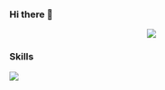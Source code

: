 ### Hi there 👋

<p align="center">
  <img src="https://capsule-render.vercel.app/api?type=wave&color=3DDC84&height=300&section=header&text=console.log('Hello World!')&fontSize=50" />
</p>

<h3>Skills</h3>
<img src="https://img.shields.io/badge/React-61DAFB?style=flat-square&logo=React&logoColor=white"/>

<!--
**Yooinhak/Yooinhak** is a ✨ _special_ ✨ repository because its `README.md` (this file) appears on your GitHub profile.

Here are some ideas to get you started:

- 🔭 I’m currently working on ...
- 🌱 I’m currently learning ...
- 👯 I’m looking to collaborate on ...
- 🤔 I’m looking for help with ...
- 💬 Ask me about ...
- 📫 How to reach me: ...
- 😄 Pronouns: ...
- ⚡ Fun fact: ...
-->
